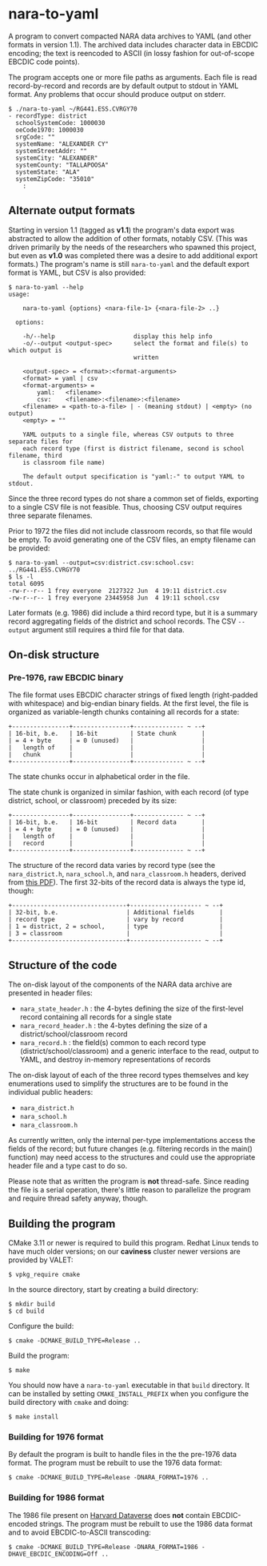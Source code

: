 # nara-to-yaml

A program to convert compacted NARA data archives to YAML (and other formats in version 1.1).  The archived data includes character data in EBCDIC encoding; the text is reencoded to ASCII (in lossy fashion for out-of-scope EBCDIC code points).

The program accepts one or more file paths as arguments.  Each file is read record-by-record and records are by default output to stdout in YAML format.  Any problems that occur should produce output on stderr.

```
$ ./nara-to-yaml ~/RG441.ESS.CVRGY70
- recordType: district
  schoolSystemCode: 1000030
  oeCode1970: 1000030
  srgCode: ""
  systemName: "ALEXANDER CY"
  systemStreetAddr: ""
  systemCity: "ALEXANDER"
  systemCounty: "TALLAPOOSA"
  systemState: "ALA"
  systemZipCode: "35010"
    :
```

## Alternate output formats

Starting in version 1.1 (tagged as **v1.1**) the program's data export was abstracted to allow the addition of other formats, notably CSV.  (This was driven primarily by the needs of the researchers who spawned this project, but even as **v1.0** was completed there was a desire to add additional export formats.)  The program's name is still `nara-to-yaml` and the default export format is YAML, but CSV is also provided:

```
$ nara-to-yaml --help
usage:

    nara-to-yaml {options} <nara-file-1> {<nara-file-2> ..}

  options:

    -h/--help                      display this help info
    -o/--output <output-spec>      select the format and file(s) to which output is
                                   written

    <output-spec> = <format>:<format-arguments>
    <format> = yaml | csv
    <format-arguments> =
        yaml:   <filename>
        csv:    <filename>:<filename>:<filename>
    <filename> = <path-to-a-file> | - (meaning stdout) | <empty> (no output)
    <empty> = ""

    YAML outputs to a single file, whereas CSV outputs to three separate files for
    each record type (first is district filename, second is school filename, third
    is classroom file name)

    The default output specification is "yaml:-" to output YAML to stdout.

```

Since the three record types do not share a common set of fields, exporting to a single CSV file is not feasible.  Thus, choosing CSV output requires three separate filenames.

Prior to 1972 the files did not include classroom records, so that file would be empty.  To avoid generating one of the CSV files, an empty filename can be provided:

```
$ nara-to-yaml --output=csv:district.csv:school.csv: ../RG441.ESS.CVRGY70
$ ls -l
total 6095
-rw-r--r-- 1 frey everyone  2127322 Jun  4 19:11 district.csv
-rw-r--r-- 1 frey everyone 23445958 Jun  4 19:11 school.csv
```

Later formats (e.g. 1986) did include a third record type, but it is a summary record aggregating fields of the district and school records.  The CSV `--output` argument still requires a third file for that data.

## On-disk structure

### Pre-1976, raw EBCDIC binary

The file format uses EBCDIC character strings of fixed length (right-padded with whitespace) and big-endian binary fields.  At the first level, the file is organized as variable-length chunks containing all records for a state:

```
+----------------+----------------+-------------- ~ --+
| 16-bit, b.e.   | 16-bit         | State chunk       |
| = 4 + byte     | = 0 (unused)   |                   |
|   length of    |                |                   |
|   chunk        |                |                   |
+----------------+----------------+-------------- ~ --+
```

The state chunks occur in alphabetical order in the file.

The state chunk is organized in similar fashion, with each record (of type district, school, or classroom) preceded by its size:

```
+----------------+----------------+-------------- ~ --+
| 16-bit, b.e.   | 16-bit         | Record data       |
| = 4 + byte     | = 0 (unused)   |                   |
|   length of    |                |                   |
|   record       |                |                   |
+----------------+----------------+-------------- ~ --+
```

The structure of the record data varies by record type (see the `nara_district.h`, `nara_school.h`, and `nara_classroom.h` headers, derived from [this PDF](https://catalog.archives.gov/OpaAPI/media/1501570/content/arcmedia/electronic-records/rg-235/esscr/190.1DP.pdf?download=false)).  The first 32-bits of the record data is always the type id, though:

```
+--------------------------------+-------------------- ~ --+
| 32-bit, b.e.                   | Additional fields       |
| record type                    | vary by record          |
| 1 = district, 2 = school,      | type                    |
| 3 = classroom                  |                         |
+--------------------------------+-------------------- ~ --+
```

## Structure of the code

The on-disk layout of the components of the NARA data archive are presented in header files:

- `nara_state_header.h` : the 4-bytes defining the size of the first-level record containing all records for a single state
- `nara_record_header.h` : the 4-bytes defining the size of a district/school/classroom record
- `nara_record.h` : the field(s) common to each record type (district/school/classroom) and a generic interface to the read, output to YAML, and destroy in-memory representations of records

The on-disk layout of each of the three record types themselves and key enumerations used to simplify the structures are to be found in the individual public headers:

- `nara_district.h`
- `nara_school.h`
- `nara_classroom.h`

As currently written, only the internal per-type implementations access the fields of the record; but future changes (e.g. filtering records in the main() function) may need access to the structures and could use the appropriate header file and a type cast to do so.

Please note that as written the program is **not** thread-safe.  Since reading the file is a serial operation, there's little reason to parallelize the program and require thread safety anyway, though.

## Building the program

CMake 3.11 or newer is required to build this program.  Redhat Linux tends to have much older versions; on our **caviness** cluster newer versions are provided by VALET:

```
$ vpkg_require cmake
```

In the source directory, start by creating a build directory:

```
$ mkdir build
$ cd build
```

Configure the build:

```
$ cmake -DCMAKE_BUILD_TYPE=Release ..
```

Build the program:

```
$ make
```

You should now have a `nara-to-yaml` executable in that `build` directory.  It can be installed by setting `CMAKE_INSTALL_PREFIX` when you configure the build directory with `cmake` and doing:

```
$ make install
```

### Building for 1976 format

By default the program is built to handle files in the the pre-1976 data format.  The program must be rebuilt to use the 1976 data format:

```
$ cmake -DCMAKE_BUILD_TYPE=Release -DNARA_FORMAT=1976 ..
```

### Building for 1986 format

The 1986 file present on [Harvard Dataverse](https://dataverse.harvard.edu/dataset.xhtml?persistentId=doi:10.7910/DVN/MOHJSP&version=2.3) does **not** contain EBCDIC-encoded strings.  The program must be rebuilt to use the 1986 data format and to avoid EBCDIC-to-ASCII transcoding:

```
$ cmake -DCMAKE_BUILD_TYPE=Release -DNARA_FORMAT=1986 -DHAVE_EBCDIC_ENCODING=Off ..
```
